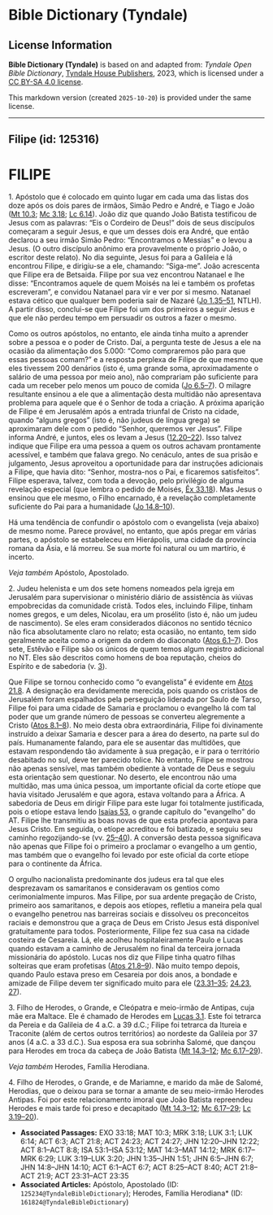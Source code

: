 # Bible Dictionary (Tyndale)

## License Information

**Bible Dictionary (Tyndale)** is based on and adapted from: _Tyndale Open Bible Dictionary_, [Tyndale House Publishers](https://tyndaleopenresources.com/), 2023, which is licensed under a [CC BY-SA 4.0 license](https://creativecommons.org/licenses/by-sa/4.0/legalcode.en).

This markdown version (created `2025-10-20`) is provided under the same license.



--------------------------------

## Filipe (id: 125316)

FILIPE
======

1\. Apóstolo que é colocado em quinto lugar em cada uma das listas dos doze após os dois pares de irmãos, Simão Pedro e André, e Tiago e João ([Mt 10\.3](https://ref.ly/Matt10:3); [Mc 3\.18](https://ref.ly/Mark3:18); [Lc 6\.14](https://ref.ly/Luke6:14)). João diz que quando João Batista testificou de Jesus com as palavras: “Eis o Cordeiro de Deus!” dois de seus discípulos começaram a seguir Jesus, e que um desses dois era André, que então declarou a seu irmão Simão Pedro: “Encontramos o Messias” e o levou a Jesus. (O outro discípulo anônimo era provavelmente o próprio João, o escritor deste relato). No dia seguinte, Jesus foi para a Galileia e lá encontrou Filipe, e dirigiu\-se a ele, chamando: “Siga\-me”. João acrescenta que Filipe era de Betsaida. Filipe por sua vez encontrou Natanael e lhe disse: “Encontramos aquele de quem Moisés na lei e também os profetas escreveram”, e convidou Natanael para vir e ver por si mesmo. Natanael estava cético que qualquer bem poderia sair de Nazaré ([Jo 1\.35–51](https://ref.ly/John1:35-John1:51), NTLH). A partir disso, conclui\-se que Filipe foi um dos primeiros a seguir Jesus e que ele não perdeu tempo em persuadir os outros a fazer o mesmo.

Como os outros apóstolos, no entanto, ele ainda tinha muito a aprender sobre a pessoa e o poder de Cristo. Daí, a pergunta teste de Jesus a ele na ocasião da alimentação dos 5\.000: “Como compraremos pão para que essas pessoas comam?” e a resposta perplexa de Filipe de que mesmo que eles tivessem 200 denários (isto é, uma grande soma, aproximadamente o salário de uma pessoa por meio ano), não comprariam pão suficiente para cada um receber pelo menos um pouco de comida ([Jo 6\.5–7](https://ref.ly/John6:5-John6:7)). O milagre resultante ensinou a ele que a alimentação desta multidão não apresentava problema para aquele que é o Senhor de toda a criação. A próxima aparição de Filipe é em Jerusalém após a entrada triunfal de Cristo na cidade, quando “alguns gregos” (isto é, não judeus de língua grega) se aproximaram dele com o pedido “Senhor, queremos ver Jesus”. Filipe informa André, e juntos, eles os levam a Jesus ([12\.20–22](https://ref.ly/John12:20-John12:22)). Isso talvez indique que Filipe era uma pessoa a quem os outros achavam prontamente acessível, e também que falava grego. No cenáculo, antes de sua prisão e julgamento, Jesus aproveitou a oportunidade para dar instruções adicionais a Filipe, que havia dito: “Senhor, mostra\-nos o Pai, e ficaremos satisfeitos”. Filipe esperava, talvez, com toda a devoção, pelo privilégio de alguma revelação especial (que lembra o pedido de Moisés, [Êx 33\.18](https://ref.ly/Exod33:18)). Mas Jesus o ensinou que ele mesmo, o Filho encarnado, é a revelação completamente suficiente do Pai para a humanidade ([Jo 14\.8–10](https://ref.ly/John14:8-John14:10)).

Há uma tendência de confundir o apóstolo com o evangelista (veja abaixo) de mesmo nome. Parece provável, no entanto, que após pregar em várias partes, o apóstolo se estabeleceu em Hierápolis, uma cidade da província romana da Ásia, e lá morreu. Se sua morte foi natural ou um martírio, é incerto.

*Veja também* Apóstolo, Apostolado.

2\. Judeu helenista e um dos sete homens nomeados pela igreja em Jerusalém para supervisionar o ministério diário de assistência às viúvas empobrecidas da comunidade cristã. Todos eles, incluindo Filipe, tinham nomes gregos, e um deles, Nicolau, era um prosélito (isto é, não um judeu de nascimento). Se eles eram considerados diáconos no sentido técnico não fica absolutamente claro no relato; esta ocasião, no entanto, tem sido geralmente aceita como a origem da ordem do diaconato ([Atos 6\.1–7](https://ref.ly/Acts6:1-Acts6:7)). Dos sete, Estêvão e Filipe são os únicos de quem temos algum registro adicional no NT. Eles são descritos como homens de boa reputação, cheios do Espírito e de sabedoria (v. [3](https://ref.ly/Acts6:3)).

Que Filipe se tornou conhecido como “o evangelista” é evidente em [Atos 21\.8](https://ref.ly/Acts21:8). A designação era devidamente merecida, pois quando os cristãos de Jerusalém foram espalhados pela perseguição liderada por Saulo de Tarso, Filipe foi para uma cidade de Samaria e proclamou o evangelho lá com tal poder que um grande número de pessoas se converteu alegremente a Cristo ([Atos 8\.1–8](https://ref.ly/Acts8:1-Acts8:8)). No meio desta obra extraordinária, Filipe foi divinamente instruído a deixar Samaria e descer para a área do deserto, na parte sul do país. Humanamente falando, para ele se ausentar das multidões, que estavam respondendo tão avidamente à sua pregação, e ir para o território desabitado no sul, deve ter parecido tolice. No entanto, Filipe se mostrou não apenas sensível, mas também obediente à vontade de Deus e seguiu esta orientação sem questionar. No deserto, ele encontrou não uma multidão, mas uma única pessoa, um importante oficial da corte etíope que havia visitado Jerusalém e que agora, estava voltando para a África. A sabedoria de Deus em dirigir Filipe para este lugar foi totalmente justificada, pois o etíope estava lendo [Isaías 53](https://ref.ly/Isa53:1-Isa53:12), o grande capítulo do "evangelho" do AT. Filipe lhe transmitiu as boas novas de que esta profecia apontava para Jesus Cristo. Em seguida, o etíope acreditou e foi batizado, e seguiu seu caminho regozijando\-se (vv. [25–40](https://ref.ly/Acts8:25-Acts8:40)). A conversão desta pessoa significava não apenas que Filipe foi o primeiro a proclamar o evangelho a um gentio, mas também que o evangelho foi levado por este oficial da corte etíope para o continente da África.

O orgulho nacionalista predominante dos judeus era tal que eles desprezavam os samaritanos e consideravam os gentios como cerimonialmente impuros. Mas Filipe, por sua ardente pregação de Cristo, primeiro aos samaritanos, e depois aos etíopes, refletiu a maneira pela qual o evangelho penetrou nas barreiras sociais e dissolveu os preconceitos raciais e demonstrou que a graça de Deus em Cristo Jesus está disponível gratuitamente para todos. Posteriormente, Filipe fez sua casa na cidade costeira de Cesareia. Lá, ele acolheu hospitaleiramente Paulo e Lucas quando estavam a caminho de Jerusalém no final da terceira jornada missionária do apóstolo. Lucas nos diz que Filipe tinha quatro filhas solteiras que eram profetisas ([Atos 21\.8–9](https://ref.ly/Acts21:8-Acts21:9)). Não muito tempo depois, quando Paulo estava preso em Cesareia por dois anos, a bondade e amizade de Filipe devem ter significado muito para ele ([23\.31–35](https://ref.ly/Acts23:31-Acts23:35); [24\.23, 27](https://ref.ly/Acts24:23)).

3\. Filho de Herodes, o Grande, e Cleópatra e meio\-irmão de Antipas, cuja mãe era Maltace. Ele é chamado de Herodes em [Lucas 3\.1](https://ref.ly/Luke3:1). Este foi tetrarca da Pereia e da Galileia de 4 a.C. a 39 d.C.; Filipe foi tetrarca da Itureia e Traconite (além de certos outros territórios) ao nordeste da Galileia por 37 anos (4 a.C. a 33 d.C.). Sua esposa era sua sobrinha Salomé, que dançou para Herodes em troca da cabeça de João Batista ([Mt 14\.3–12](https://ref.ly/Matt14:3-Matt14:12); [Mc 6\.17–29](https://ref.ly/Mark6:17-Mark6:29)).

*Veja também* Herodes, Família Herodiana.

4\. Filho de Herodes, o Grande, e de Mariamne, e marido da mãe de Salomé, Herodias, que o deixou para se tornar a amante de seu meio\-irmão Herodes Antipas. Foi por este relacionamento imoral que João Batista repreendeu Herodes e mais tarde foi preso e decapitado ([Mt 14\.3–12](https://ref.ly/Matt14:3-Matt14:12); [Mc 6\.17–29](https://ref.ly/Mark6:17-Mark6:29); [Lc 3\.19–20](https://ref.ly/Luke3:19-Luke3:20)).

* **Associated Passages:** EXO 33:18; MAT 10:3; MRK 3:18; LUK 3:1; LUK 6:14; ACT 6:3; ACT 21:8; ACT 24:23; ACT 24:27; JHN 12:20–JHN 12:22; ACT 8:1–ACT 8:8; ISA 53:1–ISA 53:12; MAT 14:3–MAT 14:12; MRK 6:17–MRK 6:29; LUK 3:19–LUK 3:20; JHN 1:35–JHN 1:51; JHN 6:5–JHN 6:7; JHN 14:8–JHN 14:10; ACT 6:1–ACT 6:7; ACT 8:25–ACT 8:40; ACT 21:8–ACT 21:9; ACT 23:31–ACT 23:35
* **Associated Articles:** Apóstolo, Apostolado (ID: `125234@TyndaleBibleDictionary`); Herodes, Família Herodiana* (ID: `161824@TyndaleBibleDictionary`)

